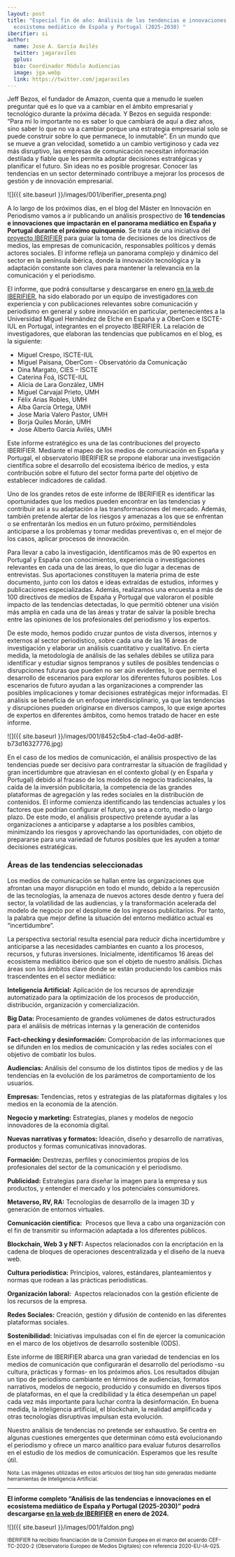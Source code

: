 ```yaml
---
layout: post
title: "Especial fin de año: Análisis de las tendencias e innovaciones en el
  ecosistema mediático de España y Portugal (2025-2030) "
iberifier: si
author:
  name: Jose A. García Avilés
  twitter: jagaraviles
  gplus:  
  bio: Coordinador Módulo Audiencias
  image: jga.webp
  link: https://twitter.com/jagaraviles
---
```

Jeff Bezos, el fundador de Amazon, cuenta que a menudo le suelen preguntar qué es lo que va a cambiar en el ámbito empresarial y tecnológico durante la próxima década. Y Bezos en seguida responde: “Para mí lo importante no es saber lo que cambiará de aquí a diez años, sino saber lo que no va a cambiar porque una estrategia empresarial solo se puede construir sobre lo que permanece, lo inmutable”. En un mundo que se mueve a gran velocidad, sometido a un cambio vertiginoso y cada vez más disruptivo, las empresas de comunicación necesitan información destilada y fiable que les permita adoptar decisiones estratégicas y planificar el futuro. Sin ideas no es posible progresar. Conocer las tendencias en un sector determinado contribuye a mejorar los procesos de gestión y de innovación empresarial.

![]({{ site.baseurl }}/images/001/iberifier_presenta.png)

A lo largo de los próximos días, en el blog del Máster en Innovación en Periodismo vamos a ir publicando un análisis prospectivo de **16 tendencias e innovaciones que impactarán en el panorama mediático en España y Portugal durante el próximo quinquenio**. Se trata de una iniciativa del [proyecto IBERIFIER](https://iberifier.eu) para guiar la toma de decisiones de los directivos de medios, las empresas de comunicación, responsables políticos y demás actores sociales. El informe refleja un panorama complejo y dinámico del sector en la península ibérica, donde la innovación tecnológica y la adaptación constante son claves para mantener la relevancia en la comunicación y el periodismo. 

El informe, que podrá consultarse y descargarse en enero [en la web de IBERIFIER](https://iberifier.eu/resultados/), ha sido elaborado por un equipo de investigadores con experiencia y con publicaciones relevantes sobre comunicación y periodismo en general y sobre innovación en particular, pertenecientes a la Universidad Miguel Hernández de Elche en España y a OberCom e ISCTE-IUL en Portugal, integrantes en el proyecto IBERIFIER. La relación de investigadores, que elaboran las tendencias que publicamos en el blog, es la siguiente:

* Miguel Crespo, ISCTE-IUL
* Miguel Paisana, OberCom - Observatório da Comunicação
* Dina Margato, CIES – ISCTE
* Caterina Foá, ISCTE-IUL
* Alicia de Lara González, UMH
* Miguel Carvajal Prieto, UMH
* Félix Arias Robles, UMH
* Alba García Ortega, UMH
* Jose María Valero Pastor, UMH
* Borja Quiles Morán, UMH
* Jose Alberto García Avilés, UMH

Este informe estratégico es una de las contribuciones del proyecto IBERIFIER. Mediante el mapeo de los medios de comunicación en España y Portugal, el observatorio IBERIFIER se propone elaborar una investigación científica sobre el desarrollo del ecosistema ibérico de medios, y esta contribución sobre el futuro del sector forma parte del objetivo de establecer indicadores de calidad. 

Uno de los grandes retos de este informe de IBERIFIER es identificar las oportunidades que los medios pueden encontrar en las tendencias y contribuir así a su adaptación a las transformaciones del mercado. Además, también pretende alertar de los riesgos y amenazas a los que se enfrentan o se enfrentarán los medios en un futuro próximo, permitiéndoles anticiparse a los problemas y tomar medidas preventivas o, en el mejor de los casos, aplicar procesos de innovación.

Para llevar a cabo la investigación, identificamos más de 90 expertos en Portugal y España con conocimientos, experiencia o investigaciones relevantes en cada una de las áreas, lo que dio lugar a decenas de entrevistas. Sus aportaciones constituyen la materia prima de este documento, junto con los datos e ideas extraídas de estudios, informes y publicaciones especializadas. Además, realizamos una encuesta a más de 100 directivos de medios de España y Portugal que valoraron el posible impacto de las tendencias detectadas, lo que permitió obtener una visión más amplia en cada una de las áreas y tratar de salvar la posible brecha entre las opiniones de los profesionales del periodismo y los expertos.

De este modo, hemos podido cruzar puntos de vista diversos, internos y externos al sector periodístico, sobre cada una de las 16 áreas de investigación y elaborar un análisis cuantitativo y cualitativo. En cierta medida, la metodología de análisis de las señales débiles se utiliza para identificar y estudiar signos tempranos y sutiles de posibles tendencias o disrupciones futuras que pueden no ser aún evidentes, lo que permite el desarrollo de escenarios para explorar los diferentes futuros posibles. Los escenarios de futuro ayudan a las organizaciones a comprender las posibles implicaciones y tomar decisiones estratégicas mejor informadas. El análisis se beneficia de un enfoque interdisciplinario, ya que las tendencias y disrupciones pueden originarse en diversos campos, lo que exige aportes de expertos en diferentes ámbitos, como hemos tratado de hacer en este informe.

![]({{ site.baseurl }}/images/001/8452c5b4-c1ad-4e0d-ad8f-b73d16327776.jpg)

En el caso de los medios de comunicación, el análisis prospectivo de las tendencias puede ser decisivo para contrarrestar la situación de fragilidad y gran incertidumbre que atraviesan en el contexto global (y en España y Portugal) debido al fracaso de los modelos de negocio tradicionales, la caída de la inversión publicitaria, la competencia de las grandes plataformas de agregación y las redes sociales en la distribución de contenidos. El informe comienza identificando las tendencias actuales y los factores que podrían configurar el futuro, ya sea a corto, medio o largo plazo. De este modo, el análisis prospectivo pretende ayudar a las organizaciones a anticiparse y adaptarse a los posibles cambios, minimizando los riesgos y aprovechando las oportunidades, con objeto de prepararse para una variedad de futuros posibles que les ayuden a tomar decisiones estratégicas.

### **Áreas de las tendencias seleccionadas**

Los medios de comunicación se hallan entre las organizaciones que afrontan una mayor disrupción en todo el mundo, debido a la repercusión de las tecnologías, la amenaza de nuevos actores desde dentro y fuera del sector, la volatilidad de las audiencias, y la transformación acelerada del modelo de negocio por el desplome de los ingresos publicitarios. Por tanto, la palabra que mejor define la situación del entorno mediático actual es “incertidumbre”.

La perspectiva sectorial resulta esencial para reducir dicha incertidumbre y anticiparse a las necesidades cambiantes en cuanto a los procesos, recursos, y futuras inversiones. Inicialmente, identificamos 16 áreas del ecosistema mediático ibérico que son el objeto de nuestro análisis. Dichas áreas son los ámbitos clave donde se están produciendo los cambios más trascendentes en el sector mediático:

**Inteligencia Artificial:** Aplicación de los recursos de aprendizaje automatizado para la optimización de los procesos de producción, distribución, organización y comercialización.

**Big Data:** Procesamiento de grandes volúmenes de datos estructurados para el análisis de métricas internas y la generación de contenidos

**Fact-checking y desinformación:** Comprobación de las informaciones que se difunden en los medios de comunicación y las redes sociales con el objetivo de combatir los bulos.

**Audiencias:** Análisis del consumo de los distintos tipos de medios y de las tendencias en la evolución de los parámetros de comportamiento de los usuarios.

**Empresas:** Tendencias, retos y estrategias de las plataformas digitales y los medios en la economía de la atención.

**Negocio y marketing:** Estrategias, planes y modelos de negocio innovadores de la economía digital.

**Nuevas narrativas y formatos:** Ideación, diseño y desarrollo de narrativas, productos y formas comunicativas innovadoras.

**Formación:** Destrezas, perfiles y conocimientos propios de los profesionales del sector de la comunicación y el periodismo.

**Publicidad:** Estrategias para diseñar la imagen para la empresa y sus productos, y entender el mercado y los potenciales consumidores.

**Metaverso, RV, RA:** Tecnologías de desarrollo de la imagen 3D y generación de entornos virtuales.

**Comunicación científica:**  Procesos que lleva a cabo una organización con el fin de transmitir su información adaptada a los diferentes públicos.

**Blockchain, Web 3 y NFT:** Aspectos relacionados con la encriptación en la cadena de bloques de operaciones descentralizada y el diseño de la nueva web.

**Cultura periodística:** Principios, valores, estándares, planteamientos y normas que rodean a las prácticas periodísticas.

**Organización laboral:**  Aspectos relacionados con la gestión eficiente de los recursos de la empresa.

**Redes Sociales:** Creación, gestión y difusión de contenido en las diferentes plataformas sociales.

**Sostenibilidad:** Iniciativas impulsadas con el fin de ejercer la comunicación en el marco de los objetivos de desarrollo sostenible (ODS).

Este informe de IBERIFIER abarca una gran variedad de tendencias en los medios de comunicación que configurarán el desarrollo del periodismo -su cultura, prácticas y formas- en los próximos años. Los resultados dibujan un tipo de periodismo cambiante en términos de audiencias, formatos narrativos, modelos de negocio, producido y consumido en diversos tipos de plataformas, en el que la credibilidad y la ética desempeñan un papel cada vez más importante para luchar contra la desinformación. En buena medida, la inteligencia artificial, el blockchain, la realidad amplificada y otras tecnologías disruptivas impulsan esta evolución. 

Nuestro análisis de tendencias no pretende ser exhaustivo. Se centra en algunas cuestiones emergentes que determinan cómo está evolucionando el periodismo y ofrece un marco analítico para evaluar futuros desarrollos en el estudio de los medios de comunicación. Esperamos que les resulte útil.

<sup>Nota: Las imágenes utilizadas en estos artículos del blog han sido generadas mediante herramientas de Inteligencia Artificial.

* * *

**El informe completo “Análisis de las tendencias e innovaciones en el ecosistema mediático de España y Portugal (2025-2030)” podrá descargarse [en la web de IBERIFIER](https://iberifier.eu/resultados/) en enero de 2024.**

![]({{ site.baseurl }}/images/001/faldon.png)

<sup>IBERIFIER ha recibido financiación de la Comisión Europea en el marco del acuerdo CEF-TC-2020-2 (Observatorio Europeo de Medios Digitales) con referencia 2020-EU-IA-025.<sup>

<!--EndFragment-->